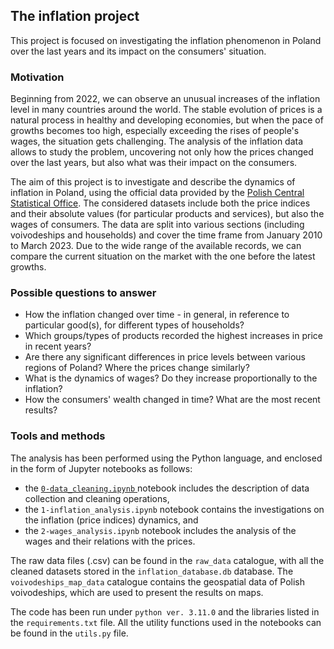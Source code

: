 ## The inflation project

This project is focused on investigating the inflation phenomenon in Poland over the last years and its impact on the consumers' situation.

### Motivation

Beginning from 2022, we can observe an unusual increases of the inflation level in many countries around the world. The stable evolution of prices is a natural process in healthy and developing economies, but when the pace of growths becomes too high, especially exceeding the rises of people's wages, the situation gets challenging. The analysis of the inflation data allows to study the problem, uncovering not only how the prices changed over the last years, but also what was their impact on the consumers.

The aim of this project is to investigate and describe the dynamics of inflation in Poland, using the official data provided by the [Polish Central Statistical Office](https://stat.gov.pl/en/). The considered datasets include both the price indices and their absolute values (for particular products and services), but also the wages of consumers. The data are split into various sections (including voivodeships and households) and cover the time frame from January 2010 to March 2023. Due to the wide range of the available records, we can compare the current situation on the market with the one before the latest growths.

### Possible questions to answer

* How the inflation changed over time - in general, in reference to particular good(s), for different types of households?
* Which groups/types of products recorded the highest increases in price in recent years?
* Are there any significant differences in price levels between various regions of Poland? Where the prices change similarly?
* What is the dynamics of wages? Do they increase proportionally to the inflation?
* How the consumers' wealth changed in time? What are the most recent results?

### Tools and methods

The analysis has been performed using the Python language, and enclosed in the form of Jupyter notebooks as follows:

* the <a href='0-data_cleaning.ipynb'> `0-data_cleaning.ipynb` </a> notebook includes the description of data collection and cleaning operations,
* the `1-inflation_analysis.ipynb` notebook contains the investigations on the inflation (price indices) dynamics, and
* the `2-wages_analysis.ipynb` notebook includes the analysis of the wages and their relations with the prices.

The raw data files (.csv) can be found in the `raw_data` catalogue, with all the cleaned datasets stored in the `inflation_database.db` database. The `voivodeships_map_data` catalogue contains the geospatial data of Polish voivodeships, which are used to present the results on maps.

The code has been run under `python ver. 3.11.0` and the libraries listed in the `requirements.txt` file. All the utility functions used in the notebooks can be found in the `utils.py` file.
